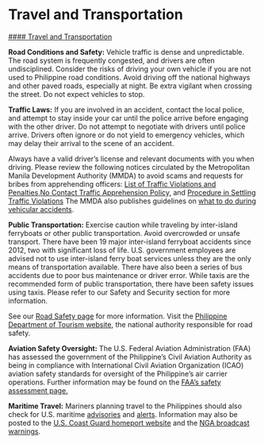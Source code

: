# Travel and Transportation

[#### Travel and Transportation](javascript:void(0); "Travel and Transportation")

**Road Conditions and Safety:** Vehicle traffic is dense and unpredictable. The road system is frequently congested, and drivers are often undisciplined. Consider the risks of driving your own vehicle if you are not used to Philippine road conditions. Avoid driving off the national highways and other paved roads, especially at night. Be extra vigilant when crossing the street. Do not expect vehicles to stop.

**Traffic Laws:** If you are involved in an accident, contact the local police, and attempt to stay inside your car until the police arrive before engaging with the other driver. Do not attempt to negotiate with drivers until police arrive. Drivers often ignore or do not yield to emergency vehicles, which may delay their arrival to the scene of an accident.

Always have a valid driver’s license and relevant documents with you when driving. Please review the following notices circulated by the Metropolitan Manila Development Authority (MMDA) to avoid scams and requests for bribes from apprehending officers: [List of Traffic Violations and Penalties,](https://mmda.gov.ph/images/Home/FINES_and_PENALTIES_As_of_CY2023.pdf)[No Contact Traffic Apprehension Policy,](https://mmda.gov.ph/20-faq/5478-no-contact-traffic-apprehension-policy-faqs-updated-june-7-2022.html) and [Procedure in Settling Traffic Violations](https://mmda.gov.ph/images/FAQ/PROCEDURES_FOR_SETTLING_MMDA_TRAFFIC_VIOLATIONS_updated_7202022.pdf) The MMDA also publishes guidelines on [what to do during vehicular accidents](https://www.faa.gov/about/initiatives/iasa).

**Public Transportation:** Exercise caution while traveling by inter-island ferryboats or other public transportation. Avoid overcrowded or unsafe transport. There have been 19 major inter-island ferryboat accidents since 2012, two with significant loss of life. U.S. government employees are advised not to use inter-island ferry boat services unless they are the only means of transportation available. There have also been a series of bus accidents due to poor bus maintenance or driver error. While taxis are the recommended form of public transportation, there have been safety issues using taxis. Please refer to our Safety and Security section for more information.

See our [Road Safety page](https://travel.state.gov/content/travel/en/international-travel/before-you-go/driving-and-road-safety.html) for more information. Visit the [Philippine Department of Tourism website](https://beta.tourism.gov.ph/), the national authority responsible for road safety.

**Aviation Safety Oversight:** The U.S. Federal Aviation Administration (FAA) has assessed the government of the Philippine’s Civil Aviation Authority as being in compliance with International Civil Aviation Organization (ICAO) aviation safety standards for oversight of the Philippine’s air carrier operations. Further information may be found on the [FAA’s safety assessment page.](https://www.faa.gov/about/initiatives/iasa)

**Maritime Travel:** Mariners planning travel to the Philippines should also check for U.S. maritime [advisories](https://www.maritime.dot.gov/msci-advisories) and [alerts](https://www.maritime.dot.gov/msci-alerts). Information may also be posted to the [U.S. Coast Guard homeport website](https://homeport.uscg.mil/) and the [NGA broadcast warnings](https://msi.nga.mil/NavWarnings).